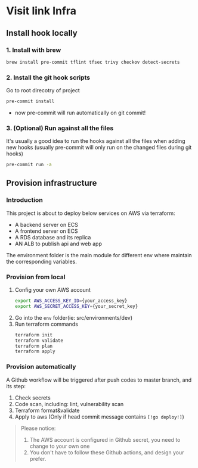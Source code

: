 # Visit link Infra

## Install hook locally

### 1. Install with brew

```bash
brew install pre-commit tflint tfsec trivy checkov detect-secrets
```

### 2. Install the git hook scripts

Go to root direcotry of project

```bash
pre-commit install
```

- now pre-commit will run automatically on git commit!

### 3. (Optional) Run against all the files

It's usually a good idea to run the hooks against all the files when adding new hooks (usually pre-commit will only run on the changed files during git hooks)

```bash
pre-commit run -a
```

## Provision infrastructure
### Introduction
This project is about to deploy below services on AWS via terraform:
* A backend server on ECS
* A frontend server on ECS
* A RDS database and its replica
* AN ALB to publish api and web app

The environment folder is the main module for different env where maintain the corresponding variables.

### Provision from local
1. Config your own AWS account
   ```bash
   export AWS_ACCESS_KEY_ID={your_access_key}
   export AWS_SECRET_ACCESS_KEY={your_secret_key}
   ```
2. Go into the `env` folder(ie: src/environments/dev)
3. Run terraform commands
   ```bash
   terraform init
   terraform validate
   terraform plan
   terraform apply
   ```
### Provision automatically
A Github workflow will be triggered after push codes to master branch, and its step:
1. Check secrets
2. Code scan, including: lint, vulnerability scan
3. Terraform format&validate
4. Apply to aws (Only if head commit message contains `[!go deploy!]`)

> Please notice:
> 1. The AWS account is configured in Github secret, you need to change to your own one
> 2. You don't have to follow these Github actions, and design your prefer.
